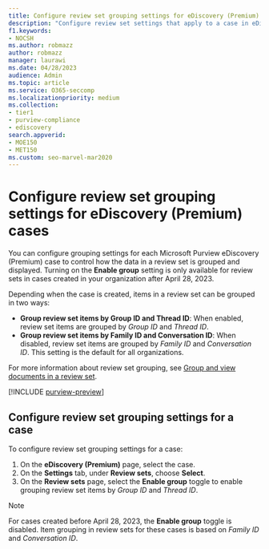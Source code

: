 ```yaml
---
title: Configure review set grouping settings for eDiscovery (Premium) cases
description: "Configure review set settings that apply to a case in eDiscovery (Premium)"
f1.keywords:
- NOCSH
ms.author: robmazz
author: robmazz
manager: laurawi
ms.date: 04/28/2023
audience: Admin
ms.topic: article
ms.service: O365-seccomp
ms.localizationpriority: medium
ms.collection:
- tier1
- purview-compliance
- ediscovery
search.appverid: 
- MOE150
- MET150
ms.custom: seo-marvel-mar2020
---
```


# Configure review set grouping settings for eDiscovery (Premium) cases

You can configure grouping settings for each Microsoft Purview eDiscovery (Premium) case to control how the data in a review set is grouped and displayed. Turning on the **Enable group** setting is only available for review sets in cases created in your organization after April 28, 2023.

Depending when the case is created, items in a review set can be grouped in two ways:

- **Group review set items by Group ID and Thread ID**: When enabled, review set items are grouped by *Group ID* and *Thread ID*.
- **Group review set items by Family ID and Conversation ID**: When disabled, review set items are grouped by *Family ID* and *Conversation ID*. This setting is the default for all organizations.

For more information about review set grouping, see [Group and view documents in a review set](ediscovery-view-documents-in-review-set.md).

[!INCLUDE [purview-preview](../includes/purview-preview.md)]

## Configure review set grouping settings for a case

To configure review set grouping settings for a case:

1. On the **eDiscovery (Premium)** page, select the case.
2. On the **Settings** tab, under **Review sets**, choose **Select**.
3. On the **Review sets** page, select the **Enable group** toggle to enable grouping review set items by *Group ID* and *Thread ID*.

>[!NOTE]
> For cases created before April 28, 2023, the **Enable group** toggle is disabled. Item grouping in review sets for these cases is based on *Family ID* and *Conversation ID*.
